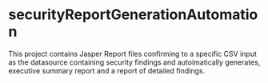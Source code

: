 # securityReportGenerationAutomation
This project contains Jasper Report files confirming to a specific CSV input as the datasource containing security findings and autoimatically generates, executive summary report and a report of detailed findings.
